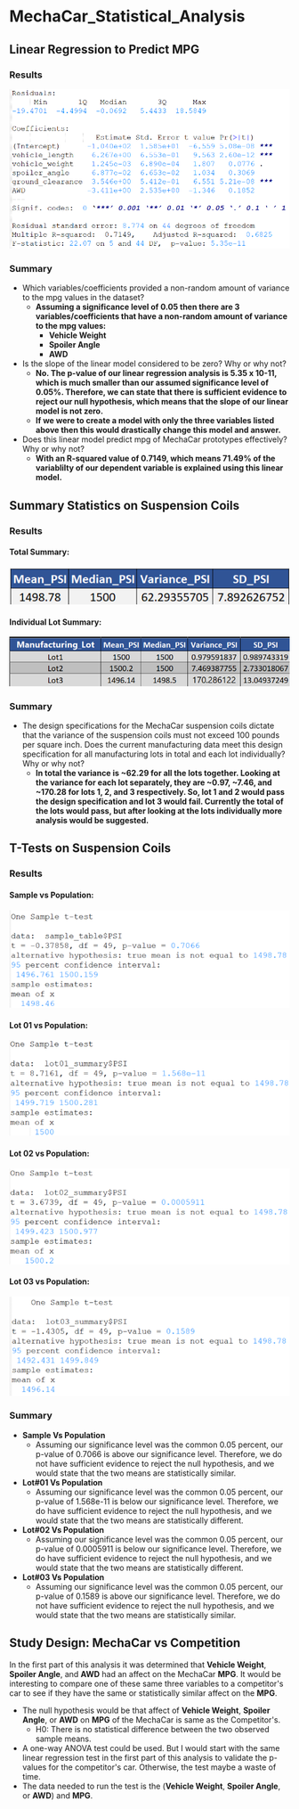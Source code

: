 # MechaCar_Statistical_Analysis

## Linear Regression to Predict MPG
### Results
![Linear Model](https://github.com/zimmer3-iii/MechaCar_Statistical_Analysis/blob/main/Images/Summary_LM_MPG.png)

### Summary
- Which variables/coefficients provided a non-random amount of variance to the mpg values in the dataset?
	- **Assuming a significance level of 0.05 then there are 3 variables/coefficients that have a non-random amount of variance to the mpg values:**
		- **Vehicle Weight**
		- **Spoiler Angle**
		- **AWD**
- Is the slope of the linear model considered to be zero? Why or why not?
	- **No. The p-value of our linear regression analysis is 5.35 x 10-11, which is much smaller than our assumed significance level of 0.05%. Therefore, we can state that there is sufficient evidence to reject our null hypothesis, which means that the slope of our linear model is not zero.**
	- **If we were to create a model with only the three variables listed above then this would drastically change this model and answer.**
- Does this linear model predict mpg of MechaCar prototypes effectively? Why or why not?
	- **With an R-squared value of 0.7149, which means 71.49% of the variablilty of our dependent variable is explained using this linear model.**
	
## Summary Statistics on Suspension Coils
### Results
#### Total Summary:
![Total Summary](https://github.com/zimmer3-iii/MechaCar_Statistical_Analysis/blob/main/Images/Summary_Coil_Total.png)

#### Individual Lot Summary:
![Lot Summary](https://github.com/zimmer3-iii/MechaCar_Statistical_Analysis/blob/main/Images/Summary_Coil_Lot.png)
### Summary
- The design specifications for the MechaCar suspension coils dictate that the variance of the suspension coils must not exceed 100 pounds per square inch. Does the current manufacturing data meet this design specification for all manufacturing lots in total and each lot individually? Why or why not?
	- **In total the variance is ~62.29 for all the lots together. Looking at the variance for each lot separately, they are ~0.97, ~7.46, and ~170.28 for lots 1, 2, and 3 respectively. So, lot 1 and 2 would pass the design specification and lot 3 would fail. Currently the total of the lots would pass, but after looking at the lots individually more analysis would be suggested.**

## T-Tests on Suspension Coils
### Results
#### Sample vs Population:
![Sample Vs Population](https://github.com/zimmer3-iii/MechaCar_Statistical_Analysis/blob/main/Images/TTest_SampleVSPopulation.png)

#### Lot 01 vs Population:
![Lot01 Vs Population](https://github.com/zimmer3-iii/MechaCar_Statistical_Analysis/blob/main/Images/TTest_Lot01vsPopulation.png)

#### Lot 02 vs Population:
![Lot02 Vs Population](https://github.com/zimmer3-iii/MechaCar_Statistical_Analysis/blob/main/Images/TTest_Lot02vsPopulation.png)

#### Lot 03 vs Population:
![Lot03 Vs Population](https://github.com/zimmer3-iii/MechaCar_Statistical_Analysis/blob/main/Images/TTest_Lot03vsPopulation.png)

### Summary
- **Sample Vs Population**
	- Assuming our significance level was the common 0.05 percent, our p-value of 0.7066 is above our significance level. Therefore, we do not have sufficient evidence to reject the null hypothesis, and we would state that the two means are statistically similar.
- **Lot#01 Vs Population**
	- Assuming our significance level was the common 0.05 percent, our p-value of 1.568e-11 is below our significance level. Therefore, we do have sufficient evidence to reject the null hypothesis, and we would state that the two means are statistically different.
- **Lot#02 Vs Population**
	- Assuming our significance level was the common 0.05 percent, our p-value of 0.0005911 is below our significance level. Therefore, we do have sufficient evidence to reject the null hypothesis, and we would state that the two means are statistically different.
- **Lot#03 Vs Population**
	- Assuming our significance level was the common 0.05 percent, our p-value of 0.1589 is above our significance level. Therefore, we do not have sufficient evidence to reject the null hypothesis, and we would state that the two means are statistically similar.

## Study Design: MechaCar vs Competition
In the first part of this analysis it was determined that **Vehicle Weight**, **Spoiler Angle**, and **AWD** had an affect on the MechaCar **MPG**.
It would be interesting to compare one of these same three variables to a competitor's car to see if they have the same or statistically similar affect on the **MPG**.

- The null hypothesis would be that affect of **Vehicle Weight**, **Spoiler Angle**, or **AWD** on **MPG** of the MechaCar is same as the Competitor's.
	- H0: There is no statistical difference between the two observed sample means.
- A one-way ANOVA test could be used. But I would start with the same linear regression test in the first part of this analysis to validate the p-values for the competitor's car. Otherwise, the test maybe a waste of time.
- The data needed to run the test is the (**Vehicle Weight**, **Spoiler Angle**, or **AWD**) and **MPG**.
	 